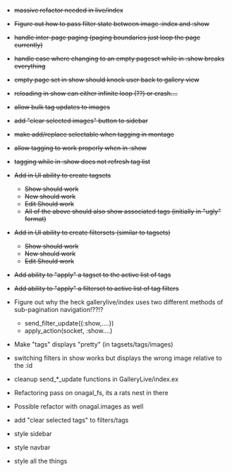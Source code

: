 
- ~~massive refactor needed in live/index~~
- ~~Figure out how to pass filter state between image :index and :show~~
- ~~handle inter-page paging (paging boundaries just loop the page currently)~~
- ~~handle case where changing to an empty pageset while in :show breaks everything~~
- ~~empty page set in show should knock user back to gallery view~~
- ~~reloading in show can either infinite loop (??) or crash....~~
- ~~allow bulk tag updates to images~~
- ~~add "clear selected images" button to sidebar~~
- ~~make add/replace selectable when tagging in montage~~
- ~~allow tagging to work properly when in :show~~
- ~~tagging while in :show does not refresh tag list~~

- ~~Add in UI ability to create tagsets~~
  - ~~Show should work~~
  - ~~New should work~~
  - ~~Edit Should work~~
  - ~~All of the above should also show associated tags (initially in "ugly" format)~~

- ~~Add in UI ability to create filtersets (similar to tagsets)~~
  - ~~Show should work~~
  - ~~New should work~~
  - ~~Edit Should work~~

- ~~Add ability to "apply" a tagset to the active list of tags~~
- ~~Add ability to "apply" a filterset to active list of tag filters~~

- Figure out why the heck gallerylive/index uses two different methods of sub-pagination navigation!??!?
  - send_filter_update({:show,....})
  - apply_action(socket, :show....)
- Make "tags" displays "pretty" (in tagsets/tags/images)
- switching filters in show works but displays the wrong image relative to the :id
- cleanup send_*_update functions in GalleryLive/index.ex
- Refactoring pass on onagal_fs, its a rats nest in there
- Possible refactor with onagal.images as well
- add "clear selected tags" to filters/tags 
- style sidebar
- style navbar
- style all the things
